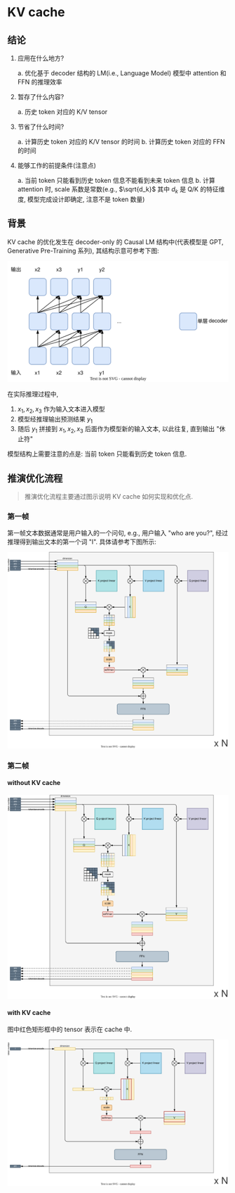 # KV cache

## 结论

1. 应用在什么地方?

    a. 优化基于 decoder 结构的 LM(i.e., Language Model) 模型中 attention 和 FFN 的推理效率

2. 暂存了什么内容?

    a. 历史 token 对应的 K/V tensor


3. 节省了什么时间?

    a. 计算历史 token 对应的 K/V tensor 的时间
    b. 计算历史 token 对应的 FFN 的时间

4. 能够工作的前提条件(注意点)
   
    a. 当前 token 只能看到历史 token 信息不能看到未来 token 信息
    b. 计算 attention 时, scale 系数是常数(e.g., $\sqrt{d_k}$ 其中 $d_k$ 是 Q/K 的特征维度, 模型完成设计即确定, 注意不是 token 数量)

## 背景

KV cache 的优化发生在 decoder-only 的 Causal LM 结构中(代表模型是 GPT, Generative Pre-Training 系列), 其结构示意可参考下图:

![Causal LM 结构示意图](causal_lm.drawio.svg)

在实际推理过程中,

1. $x_1, x_2, x_3$ 作为输入文本进入模型
2. 模型经推理输出预测结果 $y_1$
3. 随后 $y_1$ 拼接到 $x_1, x_2, x_3$ 后面作为模型新的输入文本, 以此往复, 直到输出 "休止符"

模型结构上需要注意的点是: 当前 token 只能看到历史 token 信息.

## 推演优化流程

> 推演优化流程主要通过图示说明 KV cache 如何实现和优化点.

### 第一帧

第一帧文本数据通常是用户输入的一个问句, e.g., 用户输入 "who are you?", 经过推理得到输出文本的第一个词 "I". 具体请参考下图所示:

![第一帧数据的推理过程](1st_frame.drawio.svg)

### 第二帧

#### without KV cache

![第二帧数据的推理过程](2nd_frame.drawio.svg)

#### with KV cache

图中红色矩形框中的 tensor 表示在 cache 中.

![基于 KV cache, 第二帧数据的推理过程](2nd_frame_with_kv_cache.drawio.svg)